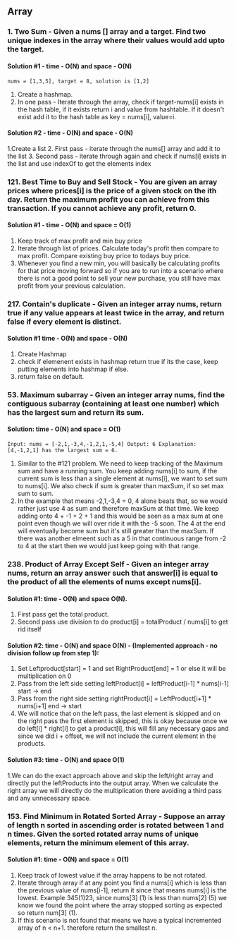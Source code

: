 ## Array

### 1. Two Sum - Given a nums [] array and a target. Find two unique indexes in the array where their values would add upto the  target.

#### Solution #1 -  time - O(N) and space - O(N)
`nums = [1,3,5], target = 8, solution is [1,2]`
1. Create a hashmap.
2. In one pass - Iterate through the array, check if target-nums[i] exists in the hash table, if it exists return i and value from hashtable. If it doesn't exist add it to the hash table as key = nums[i], value=i. 

#### Solution #2 - time - O(N) and space - O(N)
1.Create a list
2. First pass - iterate through the nums[] array and add it to the list
3. Second pass - iterate through again and check if nums[i] exists in the list and use indexOf to get the elements index

### 121. Best Time to Buy and Sell Stock - You are given an array prices where prices[i] is the price of a given stock on the ith day. Return the maximum profit you can achieve from this transaction. If you cannot achieve any profit, return 0.

#### Solution #1 - time - O(N) and space = O(1)
1. Keep track of max profit and min buy price
2. Iterate through list of prices. Calculate today's profit then compare to max profit. Compare existing buy price
to todays buy price. 
3. Whenever you find a new min, you will basically be calculating profits for that price moving forward so if you are to run into a scenario where there is not a good point to sell your new purchase, you still have max profit from your previous calculation.

### 217. Contain's duplicate - Given an integer array nums, return true if any value appears at least twice in the array, and return false if every element is distinct.

#### Solution #1 time - O(N) and space - O(N) 
1. Create Hashmap
2. check if elemenent exists in hashmap return true if its the case, keep putting elements into hashmap if else. 
3. return false on default.

### 53. Maximum subarray - Given an integer array nums, find the contiguous subarray (containing at least one number) which has the largest sum and return its sum.

#### Solution: time - O(N) and space = O(1)
`Input: nums = [-2,1,-3,4,-1,2,1,-5,4]
 Output: 6
 Explanation: [4,-1,2,1] has the largest sum = 6.`
1. Similar to the #121 problem. We need to keep tracking of the Maximum sum and have a running sum. You keep adding nums[i]
to sum, if the current sum is less than a single element at nums[i], we want to set sum to nums[i]. We also check if sum is greater than maxSum, if so set max sum to sum.
2. In the example that means -2,1,-3,4 = 0, 4 alone beats that, so we would rather just use 4 as sum and therefore maxSum at that time. We keep adding onto 4 + -1 + 2 + 1 and this would be seen as a max sum at one point even though we will over ride it with the -5 soon. The 4 at the end will eventually become sum but it's still greater than the maxSum. If there was another elmeent such as a 5 in that continuous range from -2 to 4 at the start then we would just keep going with that range. 


### 238. Product of Array Except Self - Given an integer array nums, return an array answer such that answer[i] is equal to the product of all the elements of nums except nums[i].

#### Solution #1: time - O(N) and space O(N).
1. First pass get the total product.
2. Second pass use division to do product[i] = totalProduct / nums[i] to get rid itself

#### Solution #2:  time - O(N) and space O(N) - (Implemented approach - no division follow up from step 1): 
1. Set Leftproduct[start] = 1 and set RightProduct[end] = 1 or else it will be multiplication on 0
2. Pass from the left side setting leftProduct[i] = leftProduct[i-1] * nums[i-1] start -> end
3. Pass from the right side setting rightProduct[i] = LeftProduct[i+1] * nums[i+1] end -> start
4. We will notice that on the left pass, the last element is skipped and on the right pass the first element is skipped, this is okay because once we do left[i] * right[i] to get a product[i], this will fill any necessary gaps and since we did i + offset, we will not include the current element in the products.

#### Solution #3: time - O(N) and space O(1) 
1.We can do the exact approach above and skip the left/right array and directly put the leftProducts into the output array. When we calculate the right array we will directly do the multiplication there avoiding a third pass and any unnecessary space.


### 153. Find Minimum in Rotated Sorted Array - Suppose an array of length n sorted in ascending order is rotated between 1 and n times. Given the sorted rotated array nums of unique elements, return the minimum element of this array.

#### Solution #1: time - O(N) and space = O(1)

1. Keep track of lowest value if the array happens to be not rotated. 
2. Iterate through array if at any point you find a nums[i] which is less than the previous value of nums[i-1], return it since that means nums[i] is the lowest. Example 345(1)23, since nums[3] (1) is less than nums[2] (5) we know we found the point where the array stopped sorting as expected so return num[3] (1). 
3. If this scenario is not found that means we have a typical incremented array of n < n+1. therefore return the smallest n.



















